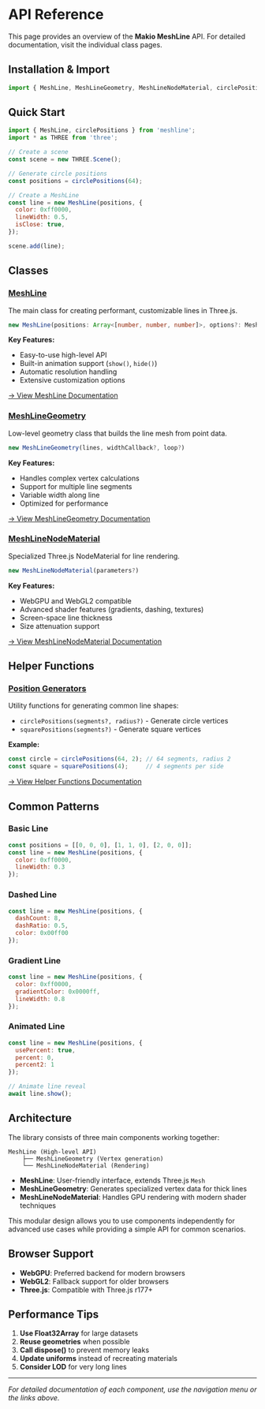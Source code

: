 # API Reference

This page provides an overview of the **Makio MeshLine** API. For detailed documentation, visit the individual class pages.

## Installation & Import

```js
import { MeshLine, MeshLineGeometry, MeshLineNodeMaterial, circlePositions, squarePositions } from 'meshline';
```

## Quick Start

```javascript
import { MeshLine, circlePositions } from 'meshline';
import * as THREE from 'three';

// Create a scene
const scene = new THREE.Scene();

// Generate circle positions
const positions = circlePositions(64); 

// Create a MeshLine
const line = new MeshLine(positions, {
  color: 0xff0000,
  lineWidth: 0.5,
  isClose: true,
});

scene.add(line);
```

## Classes

### [MeshLine](/meshline)

The main class for creating performant, customizable lines in Three.js.

```ts
new MeshLine(positions: Array<[number, number, number]>, options?: MeshLineOptions)
```

**Key Features:**
- Easy-to-use high-level API
- Built-in animation support (`show()`, `hide()`)
- Automatic resolution handling
- Extensive customization options

[→ View MeshLine Documentation](/meshline)

### [MeshLineGeometry](/meshline-geometry)

Low-level geometry class that builds the line mesh from point data.

```ts
new MeshLineGeometry(lines, widthCallback?, loop?)
```

**Key Features:**
- Handles complex vertex calculations
- Support for multiple line segments
- Variable width along line
- Optimized for performance

[→ View MeshLineGeometry Documentation](/meshline-geometry)

### [MeshLineNodeMaterial](/meshline-material)

Specialized Three.js NodeMaterial for line rendering.

```ts
new MeshLineNodeMaterial(parameters?)
```

**Key Features:**
- WebGPU and WebGL2 compatible
- Advanced shader features (gradients, dashing, textures)
- Screen-space line thickness
- Size attenuation support

[→ View MeshLineNodeMaterial Documentation](/meshline-material)

## Helper Functions

### [Position Generators](/helpers)

Utility functions for generating common line shapes:

- `circlePositions(segments?, radius?)` - Generate circle vertices
- `squarePositions(segments?)` - Generate square vertices

**Example:**
```javascript
const circle = circlePositions(64, 2); // 64 segments, radius 2
const square = squarePositions(4);     // 4 segments per side
```

[→ View Helper Functions Documentation](/helpers)

## Common Patterns

### Basic Line

```javascript
const positions = [[0, 0, 0], [1, 1, 0], [2, 0, 0]];
const line = new MeshLine(positions, {
  color: 0xff0000,
  lineWidth: 0.3
});
```

### Dashed Line

```javascript
const line = new MeshLine(positions, {
  dashCount: 8,
  dashRatio: 0.5,
  color: 0x00ff00
});
```

### Gradient Line

```javascript
const line = new MeshLine(positions, {
  color: 0xff0000,
  gradientColor: 0x0000ff,
  lineWidth: 0.8
});
```

### Animated Line

```javascript
const line = new MeshLine(positions, {
  usePercent: true,
  percent: 0,
  percent2: 1
});

// Animate line reveal
await line.show();
```

## Architecture

The library consists of three main components working together:

```
MeshLine (High-level API)
    ├── MeshLineGeometry (Vertex generation)
    └── MeshLineNodeMaterial (Rendering)
```

- **MeshLine**: User-friendly interface, extends Three.js `Mesh`
- **MeshLineGeometry**: Generates specialized vertex data for thick lines  
- **MeshLineNodeMaterial**: Handles GPU rendering with modern shader techniques

This modular design allows you to use components independently for advanced use cases while providing a simple API for common scenarios.

## Browser Support

- **WebGPU**: Preferred backend for modern browsers
- **WebGL2**: Fallback support for older browsers
- **Three.js**: Compatible with Three.js r177+

## Performance Tips

1. **Use Float32Array** for large datasets
2. **Reuse geometries** when possible
3. **Call dispose()** to prevent memory leaks
4. **Update uniforms** instead of recreating materials
5. **Consider LOD** for very long lines

---

*For detailed documentation of each component, use the navigation menu or the links above.* 